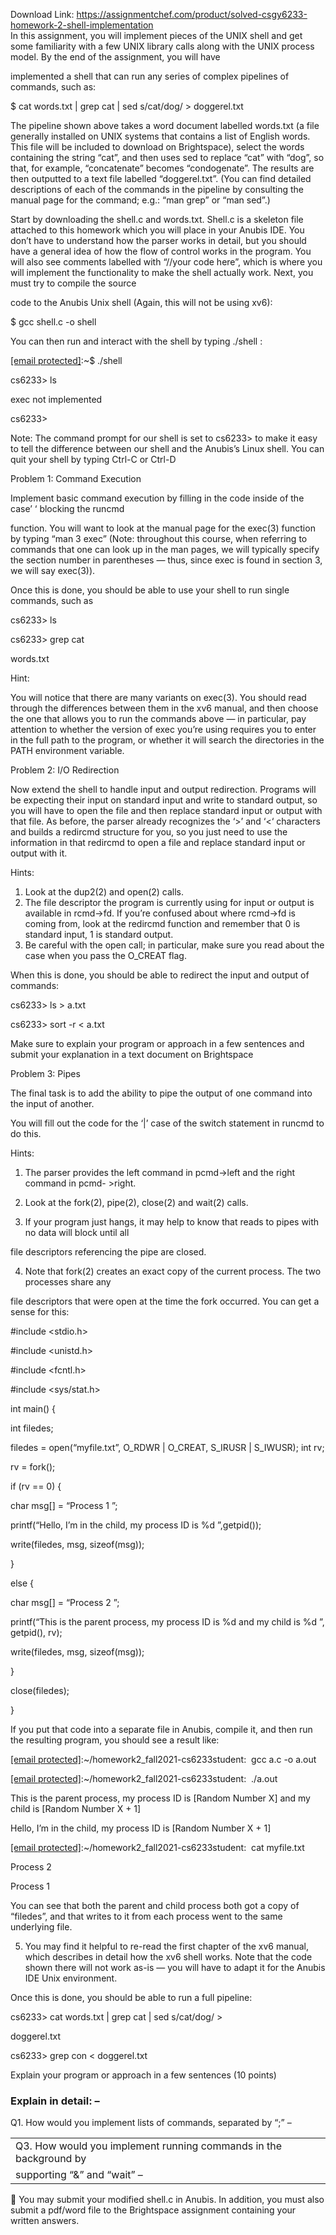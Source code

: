 Download Link: https://assignmentchef.com/product/solved-csgy6233-homework-2-shell-implementation
<br>
In this assignment, you will implement pieces of the UNIX shell and get some familiarity with a few UNIX library calls along with the UNIX process model. By the end of the assignment, you will have

implemented a shell that can run any series of complex pipelines of commands, such as:




$ cat words.txt | grep cat | sed s/cat/dog/ &gt; doggerel.txt




The pipeline shown above takes a word document labelled words.txt (a file generally installed on UNIX systems that contains a list of English words.  This file will be included to download on Brightspace), select the words containing the string “cat”, and then uses sed to replace “cat” with “dog”, so that, for example, “concatenate” becomes “condogenate”. The results are then outputted to a text file labelled “doggerel.txt”. (You can find detailed descriptions of each of the commands in the pipeline by consulting the manual page for the command; e.g.: “man grep” or “man sed”.)







Start by downloading the shell.c and words.txt.  Shell.c is a skeleton file attached to this homework which you will place in your Anubis IDE. You don’t have to understand how the parser works in detail, but you should have a general idea of how the flow of control works in the program. You will also see comments labelled with “//your code here”, which is where you will implement the functionality to make the shell actually work. Next, you must try to compile the source

code to the Anubis Unix shell (Again, this will not be using xv6):




$ gcc shell.c -o shell




You can then run and interact with the shell by typing ./shell :




<a href="/cdn-cgi/l/email-protection" class="__cf_email__" data-cfemail="c0b5b3a5b280a3b3f6f2f3f3">[email protected]</a>:~$ ./shell




cs6233&gt; ls




exec not implemented




cs6233&gt;




Note: The command prompt for our shell is set to cs6233&gt; to make it easy to tell the difference between our shell and the Anubis’s Linux shell. You can quit your shell by typing Ctrl-C or Ctrl-D




Problem 1: Command Execution




Implement basic command execution by filling in the code inside of the case’ ‘ blocking the runcmd




function. You will want to look at the manual page for the exec(3) function by typing “man 3 exec” (Note: throughout this course, when referring to commands that one can look up in the man pages, we will typically specify the section number in parentheses — thus, since exec is found in section 3, we will say exec(3)).




Once this is done, you should be able to use your shell to run single commands, such as




cs6233&gt; ls




cs6233&gt; grep cat




words.txt




Hint:




You will notice that there are many variants on exec(3). You should read through the differences between them in the xv6 manual, and then choose the one that allows you to run the commands above — in particular, pay attention to whether the version of exec you’re using requires you to enter in the full path to the program, or whether it will search the directories in the PATH environment variable.







Problem 2: I/O Redirection







Now extend the shell to handle input and output redirection. Programs will be expecting their input on standard input and write to standard output, so you will have to open the file and then replace standard input or output with that file. As before, the parser already recognizes the ‘&gt;’ and ‘&lt;‘ characters and builds a redircmd structure for you, so you just need to use the information in that redircmd to open a file and replace standard input or output with it.




Hints:




<ol>

 <li>Look at the dup2(2) and open(2) calls.</li>

 <li>The file descriptor the program is currently using for input or output is available in rcmd-&gt;fd. If you’re confused about where rcmd-&gt;fd is coming from, look at the redircmd function and remember that 0 is standard input, 1 is standard output.</li>

 <li>Be careful with the open call; in particular, make sure you read about the case when you pass the O_CREAT flag.</li>

</ol>







When this is done, you should be able to redirect the input and output of commands:




cs6233&gt; ls &gt; a.txt




cs6233&gt; sort -r &lt; a.txt










Make sure to explain your program or approach in a few sentences and submit your explanation in a text document on Brightspace










Problem 3: Pipes







The final task is to add the ability to pipe the output of one command into the input of another.




You will fill out the code for the ‘|’ case of the switch statement in runcmd to do this.







Hints:




<ol>

 <li>The parser provides the left command in pcmd-&gt;left and the right command in pcmd- &gt;right.</li>

</ol>




<ol start="2">

 <li>Look at the fork(2), pipe(2), close(2) and wait(2) calls.</li>

</ol>




<ol start="3">

 <li>If your program just hangs, it may help to know that reads to pipes with no data will block until all</li>

</ol>

file descriptors referencing the pipe are closed.




<ol start="4">

 <li>Note that fork(2) creates an exact copy of the current process. The two processes share any</li>

</ol>

file descriptors that were open at the time the fork occurred. You can get a sense for this:




#include &lt;stdio.h&gt;




#include &lt;unistd.h&gt;




#include &lt;fcntl.h&gt;




#include &lt;sys/stat.h&gt;




int main() {




int filedes;




filedes = open(“myfile.txt”, O_RDWR | O_CREAT, S_IRUSR | S_IWUSR); int rv;

rv = fork();




if (rv == 0) {




char msg[] = “Process 1
”;




printf(“Hello, I’m in the child, my process ID is %d
”,getpid());

write(filedes, msg, sizeof(msg));




}




else {




char msg[] = “Process 2
”;




printf(“This is the parent process, my process ID is %d and my child is %d
”, getpid(), rv);

write(filedes, msg, sizeof(msg));




}







close(filedes);




}







If you put that code into a separate file in Anubis, compile it, and then run the resulting program, you should see a result like:




<a href="/cdn-cgi/l/email-protection" class="__cf_email__" data-cfemail="e889869d8a819ba889869d8a819bc5818c8d">[email protected]</a>:~/homework2_fall2021-cs6233student$:~$ gcc a.c -o a.out

<a href="/cdn-cgi/l/email-protection" class="__cf_email__" data-cfemail="a2c3ccd7c0cbd1e2c3ccd7c0cbd18fcbc6c7">[email protected]</a>:~/homework2_fall2021-cs6233student$:~$ ./a.out




This is the parent process, my process ID is [Random Number X] and my child is [Random Number X + 1]

Hello, I’m in the child, my process ID is [Random Number X + 1]




<a href="/cdn-cgi/l/email-protection" class="__cf_email__" data-cfemail="e0818e95828993a0818e95828993cd898485">[email protected]</a>:~/homework2_fall2021-cs6233student$:~$ cat myfile.txt




Process 2

Process 1




You can see that both the parent and child process both got a copy of “filedes”, and that writes to it from each process went to the same underlying file.




<ol start="5">

 <li>You may find it helpful to re-read the first chapter of the xv6 manual, which describes in detail how the xv6 shell works. Note that the code shown there will not work as-is — you will have to adapt it for the Anubis IDE Unix environment.</li>

</ol>

Once this is done, you should be able to run a full pipeline:




cs6233&gt; cat words.txt | grep cat | sed s/cat/dog/ &gt;




doggerel.txt




cs6233&gt; grep con &lt; doggerel.txt




Explain your program or approach in a few sentences (10 points)

<h3>Explain in detail: –</h3>




Q1. How would you implement lists of commands, separated by “;” –







<table width="548">

 <tbody>

  <tr>

   <td colspan="2" width="548">Q3. How would you implement running commands in the background by</td>

  </tr>

  <tr>

   <td width="301">supporting “&amp;” and “wait” –</td>

   <td width="248"></td>

  </tr>

 </tbody>

</table>







     You may submit your modified shell.c in Anubis.  In addition, you must also submit a pdf/word file to the Brightspace assignment containing your written answers.


